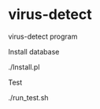 virus-detect
============


virus-detect program

Install database
	
./Install.pl

Test 

./run_test.sh

